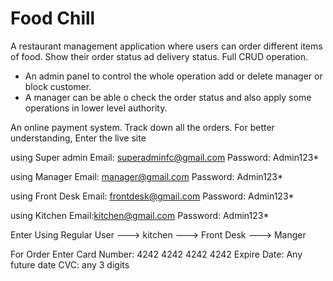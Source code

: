 # Food Chill

A restaurant management application where users can order different items of food. Show their order status ad delivery status. Full CRUD operation. 

- An admin panel to control the whole operation add or delete manager or block customer. 
- A manager can be able o check the order status and also apply some operations in lower level authority.

An online payment system. 
Track down all the orders.
For better understanding,  Enter the live site 

using Super admin
Email: superadminfc@gmail.com
Password: Admin123*

using Manager
Email: manager@gmail.com
Password: Admin123*

using Front Desk
Email: frontdesk@gmail.com
Password: Admin123*

using Kitchen
Email:kitchen@gmail.com
Password: Admin123*


Enter Using Regular User --->  kitchen --->  Front Desk ---> Manger

For Order Enter Card Number: 4242 4242 4242 4242
Expire Date: Any future date
CVC: any 3 digits
